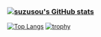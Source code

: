 ### [![suzusou's GitHub stats](https://github-readme-stats.vercel.app/api?username=suzusou&theme=vue-dark&show_icons=true)](https://github.com/suzusou/github-readme-stats)

[![Top Langs](https://github-readme-stats.vercel.app/api/top-langs/?username=suzusou&theme=vue-dark&show_icons=true&layout=compact)](https://github.com/suzusou/github-readme-stats) 
[![trophy](https://github-profile-trophy.vercel.app/?username={suzusou}&theme=onedark&column=7
)](https://github.com/suzusou/github-profile-trophy)



<!--
**suzusou/suzusou** is a ✨ _special_ ✨ repository because its `README.md` (this file) appears on your GitHub profile.

Here are some ideas to get you started:

- 🔭 I’m currently working on ...
- 🌱 I’m currently learning ...
- 👯 I’m looking to collaborate on ...
- 🤔 I’m looking for help with ...
- 💬 Ask me about ...
- 📫 How to reach me: ...
- 😄 Pronouns: ...
- ⚡ Fun fact: ...

-->
